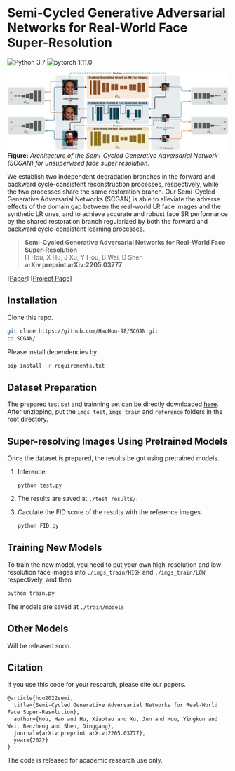 # Semi-Cycled Generative Adversarial Networks for Real-World Face Super-Resolution

![Python 3.7](https://img.shields.io/badge/python-3.7-green.svg?style=plastic)
![pytorch 1.11.0](https://img.shields.io/badge/pytorch-1.11.0-green.svg?style=plastic)


![image](./docs/Frame.png)
**Figure:** *Architecture of the Semi-Cycled Generative Adversarial Network (SCGAN) for unsupervised face super resolution.*

We establish two independent degradation branches in the forward and backward cycle-consistent reconstruction processes, respectively, while the two processes share the same restoration branch. Our Semi-Cycled Generative Adversarial Networks (SCGAN) is able to alleviate the adverse effects of the domain gap between the real-world LR face images and the synthetic LR ones, and to achieve accurate and robust face SR performance by the shared restoration branch regularized by both the forward and backward cycle-consistent learning processes.

> **Semi-Cycled Generative Adversarial Networks for Real-World Face Super-Resolution** <br>
> H Hou, X Hu, J Xu, Y Hou, B Wei, D Shen <br>
> **arXiv preprint arXiv:2205.03777**


[[Paper](https://arxiv.org/pdf/2205.03777.pdf)]
[[Project Page](https://github.com/HaoHou-98/SCGAN)]



## Installation

Clone this repo.
```bash
git clone https://github.com/HaoHou-98/SCGAN.git
cd SCGAN/
```

 Please install dependencies by
```bash
pip install -r requirements.txt
```


## Dataset Preparation

The prepared test set and trainning set can be directly downloaded [here](https://drive.google.com/file/d/1BeIhDoeLyvIkJQuzFtIvNIBD0VTzgDjd/view?usp=sharing). After unzipping, put the `imgs_test`, `imgs_train` and `reference` folders in the root directory.


## Super-resolving Images Using Pretrained Models

Once the dataset is prepared, the results be got using pretrained models.


1. Inference.

    ```
    python test.py
    ```

2. The results are saved at `./test_results/`.
3. Caculate the FID score of the results with the reference images.

	```bash
    python FID.py
    ```


## Training New Models

To train the new model, you need to put your own high-resolution and low-resolution face images into `./imgs_train/HIGH` and `./imgs_train/LOW`, respectively, and then
```bash
python train.py
```
The models are saved at `./train/models`




## Other Models
Will be released soon.



## Citation
If you use this code for your research, please cite our papers.
```
@article{hou2022semi,
  title={Semi-Cycled Generative Adversarial Networks for Real-World Face Super-Resolution},
  author={Hou, Hao and Hu, Xiaotao and Xu, Jun and Hou, Yingkun and Wei, Benzheng and Shen, Dinggang},
  journal={arXiv preprint arXiv:2205.03777},
  year={2022}
}
```
The code is released for academic research use only.
